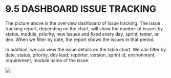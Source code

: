 # 9.5 DASHBOARD ISSUE TRACKING

​The picture above is the overview dashboard of Issue tracking. The issue tracking report, depending on the chart, will show the number of issues by status, module, priority, new issues and fixed every day, sprint, tester, or dev. When we filter by date, the report shows the issues in that period.​

​In addition, we can view the issue details on the table chart. We can filter by date, status, priority, dev lead, reporter, version, sprint id, environment, requirement, module name of the issue.

![](../.gitbook/assets/screencapture-inter-apps-symper-vn-2021-12-18-16\_10\_31.png)

